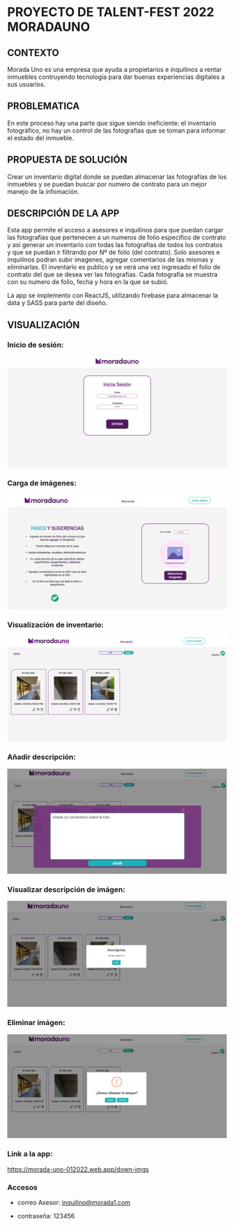 # PROYECTO DE TALENT-FEST 2022 MORADAUNO


## CONTEXTO 
Morada Uno es una empresa que ayuda a propietarios e inquilinos a rentar inmuebles contruyendo tecnología para dar buenas experiencias digitales a sus usuarios. 

## PROBLEMATICA
En este proceso hay una parte que sigue siendo ineficiente: el inventario fotográfico, no hay un control de las fotografias que se toman para informar el estado del inmueble.

## PROPUESTA DE SOLUCIÓN

Crear un inventario digital donde se puedan almacenar las fotografías de los inmuebles y se puedan buscar por numero de contrato para un mejor manejo de la infomación.

## DESCRIPCIÓN DE LA APP

Esta app permite el acceso a asesores e inquilinos para que puedan cargar las fotografías que pertenecen a un numeros de folio especifico de contrato y asi generar un inventario con todas las fotografías de todos los contratos y que se puedan ir filtrando por Nº de folio (del contrato).
Solo asesores e inquilinos podran subir imagenes, agregar comentarios de las mismas y eliminarlas. El inventario es publico y se verá una vez ingresado el folio de contrato del que se desea ver las fotografias.
Cada fotografia se muestra con su numero de folio, fecha y hora en la que se subió.

La app se implemento con ReactJS, utilizando firebase para almacenar la data y SASS para parte del diseño.

## VISUALIZACIÓN

### Inicio de sesión:

![Screenshot](./imgs-Readme/login.png)


### Carga de imágenes:

![Screenshot](./imgs-Readme/upload-imgs.png)


### Visualización de inventario:
![Screenshot](./imgs-Readme/home.png)


### Añadir descripción:
![Screenshot](./imgs-Readme/edit.png)


### Visualizar descripción de imágen:
![Screenshot](./imgs-Readme/description.png)


### Eliminar imágen:
![Screenshot](./imgs-Readme/delete.png)


### Link a la app:
https://morada-uno-012022.web.app/down-imgs
### Accesos
* correo Asesor: inquilino@morada1.com

* contraseña: 123456

